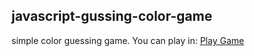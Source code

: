 ## javascript-gussing-color-game

simple color guessing game. You can play in:
[Play Game](https://codepen.io/kayse04/full/WYGrMe)

